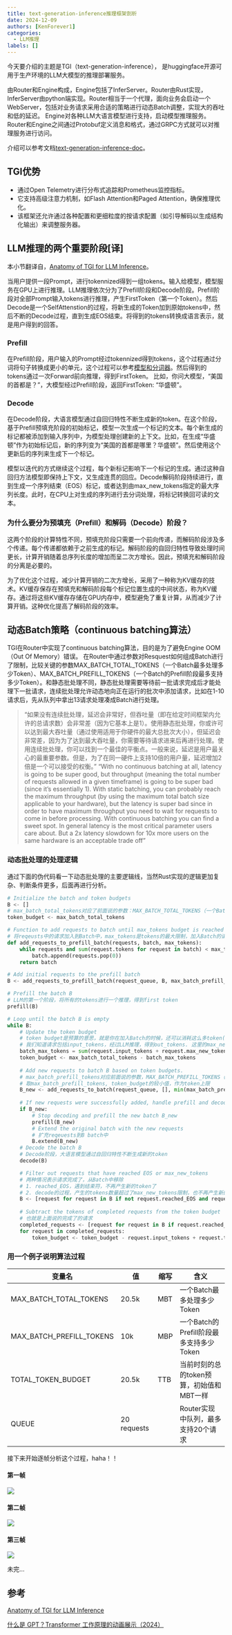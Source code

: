 ```yaml
---
title: text-generation-inference推理框架剖析
date: 2024-12-09
authors: [KenForever1]
categories: 
  - LLM推理
labels: []
---
```


今天要介绍的主题是TGI（text-generation-inference）， 是huggingface开源可用于生产环境的LLM大模型的推理部署服务。

由Router和Engine构成，Engine包括了InferServer。Router由Rust实现，InferServer由python端实现。Router相当于一个代理，面向业务会启动一个WebServer，包括对业务请求采用合适的策略进行动态Batch调整，实现大的吞吐和低的延迟。
Engine对各种LLM大语言模型进行支持，启动模型推理服务。
Router和Engine之间通过Protobuf定义消息和格式，通过GRPC方式就可以对推理服务进行访问。

<!-- more -->

介绍可以参考文档[text-generation-inference-doc](https://huggingface.co/docs/text-generation-inference/en/index)。

## TGI优势

+ 通过Open Telemetry进行分布式追踪和Prometheus监控指标。
+ 它支持高级注意力机制，如Flash Attention和Paged Attention，确保推理优化。
+ 该框架还允许通过各种配置和更细粒度的按请求配置（如引导解码以生成结构化输出）来调整服务器。

## LLM推理的两个重要阶段[译]

本小节翻译自，[Anatomy of TGI for LLM Inference](https://medium.com/@martiniglesiasgo/anatomy-of-tgi-for-llm-inference-i-6ac8895d903d)。

当用户提供一段Prompt，进行tokennized得到一组tokens。输入给模型，模型服务在GPU上进行推理。LLM推理依次分为了Prefill阶段和Decode阶段。Prefill阶段对全部Prompt输入tokens进行推理，产生FirstToken（第一个Token）。然后Decode是一个SelfAttenstion的过程，将新生成的Token加到原始tokens中，然后不断的Decode过程，直到生成EOS结束。将得到的tokens转换成语言表示，就是用户得到的回答。

### Prefill

在Prefill阶段，用户输入的Prompt经过tokennized得到tokens，这个过程通过分词将句子转换成更小的单元，这个过程可以参考[模型和分词器](https://transformers.run/c2/2021-12-11-transformers-note-2/)。然后得到的tokens通过一次Forward前向推理，得到FirstToken。
比如，你问大模型，“美国的首都是？”，大模型经过Prefill阶段，返回FirstToken: “华盛顿”。

### Decode

在Decode阶段，大语言模型通过自回归特性不断生成新的token。在这个阶段，基于Prefill预填充阶段的初始标记，模型一次生成一个标记的文本。每个新生成的标记都被添加到输入序列中，为模型处理创建新的上下文。比如，在生成“华盛顿”作为初始标记后，新的序列变为“美国的首都是哪里？华盛顿”。然后使用这个更新后的序列来生成下一个标记。

模型以迭代的方式继续这个过程，每个新标记影响下一个标记的生成。通过这种自回归方法模型即保持上下文，又生成连贯的回应。Decode解码阶段持续进行，直到生成一个序列结束（EOS）标记，或者达到由max_new_tokens指定的最大序列长度。此时，在CPU上对生成的序列进行去分词处理，将标记转换回可读的文本。

### 为什么要分为预填充（Prefill）和解码（Decode）阶段？

这两个阶段的计算特性不同，预填充阶段只需要一个前向传递，而解码阶段涉及多个传递。每个传递都依赖于之前生成的标记。解码阶段的自回归特性导致处理时间更长，计算开销随着总序列长度的增加而呈二次方增长。因此，预填充和解码阶段的分离是必要的。

为了优化这个过程，减少计算开销的二次方增长，采用了一种称为KV缓存的技术。KV缓存保存在预填充和解码阶段每个标记位置生成的中间状态，称为KV缓存。通过将这些KV缓存存储在GPU内存中，模型避免了重复计算，从而减少了计算开销。这种优化提高了解码阶段的效率。

## 动态Batch策略（continuous batching算法）

TGI在Router中实现了continuous batching算法，目的是为了避免Engine OOM（Out Of Memory）错误。
在Router中通过参数对Resquest如何组成Batch进行了限制，比较关键的参数MAX_BATCH_TOTAL_TOKENS（一个Batch最多处理多少Token）、MAX_BATCH_PREFILL_TOKENS（一个Batch的Prefill阶段最多支持多少Token）。和静态批处理不同，静态批处理需要等待前一批请求完成后才能处理下一批请求，连续批处理允许动态地向正在运行的批次中添加请求，比如在1-10请求后，先从队列中拿出13请求处理凑成Batch进行处理。

> “如果没有连续批处理，延迟会非常好，但吞吐量（即在给定时间框架内允许的总请求数）会非常差（因为它基本上是1）。使用静态批处理，你或许可以达到最大吞吐量（通过使用适用于你硬件的最大总批次大小），但延迟会非常差，因为为了达到最大吞吐量，你需要等待请求进来后再进行处理。使用连续批处理，你可以找到一个最佳的平衡点。一般来说，延迟是用户最关心的最重要参数。但是，为了在同一硬件上支持10倍的用户量，延迟增加2倍是一个可以接受的权衡。”
>  “With no continuous batching at all, latency is going to be super good, but throughput (meaning the total number of requests allowed in a given timeframe) is going to be super bad (since it’s essentially 1). With static batching, you can probably reach the maximum throughput (by using the maximum total batch size applicable to your hardware), but the latency is super bad since in order to have maximum throughput you need to wait for requests to come in before processing. With continuous batching you can find a sweet spot. In general latency is the most critical parameter users care about. But a 2x latency slowdown for 10x more users on the same hardware is an acceptable trade off” 

### 动态批处理的处理逻辑

通过下面的伪代码看一下动态批处理的主要逻辑线，当然Rust实现的逻辑更加复杂、判断条件更多，后面再进行分析。
```python
# Initialize the batch and token budgets
B <- []
# max_batch_total_tokens对应了前面说的参数：MAX_BATCH_TOTAL_TOKENS（一个Batch最多处理多少Token）
token_budget <- max_batch_total_tokens

# Function to add requests to batch until max_tokens budget is reached
# 将reqeusts中的请求加入到Batch中，max_tokens是tokens的最大限制，加入Batch的请求tokens不能超过它
def add_requests_to_prefill_batch(requests, batch, max_tokens):
    while requests and sum(request.tokens for request in batch) < max_tokens:
        batch.append(requests.pop(0))
    return batch

# Add initial requests to the prefill batch
B <- add_requests_to_prefill_batch(request_queue, B, max_batch_prefill_tokens)

# Prefill the batch B
# LLM的第一个阶段，将所有的tokens进行一个推理，得到first token
prefill(B)

# Loop until the batch B is empty
while B:
    # Update the token budget
    # token budget是预算的意思，就是你在加入Batch的时候，还可以消耗这么多token(包括模型输入token和推理产生的token)。超过了Router就会限制你了，不然Engine就OOM了
    # 我们知道请求包括input_tokens，经过LLM推理，得到out_tokens. 这里的max_new_tokens就是最多产生多少out_tokens
    batch_max_tokens = sum(request.input_tokens + request.max_new_tokens for request in B)
    token_budget <- max_batch_total_tokens - batch_max_tokens
    
    # Add new requests to batch B based on token budgets.
    # max_batch_prefill_tokens对应前面说的参数，MAX_BATCH_PREFILL_TOKENS（一个Batch的Prefill阶段最多支持多少Token）
    # 取max_batch_prefill_tokens, token_budget的较小值，作为token上限
    B_new <- add_requests_to_batch(request_queue, [], min(max_batch_prefill_tokens, token_budget))
    
    # If new requests were successfully added, handle prefill and decoding
    if B_new:
        # Stop decoding and prefill the new batch B_new
        prefill(B_new)
        # Extend the original batch with the new requests
        # 扩充reqeuests到B batch中
        B.extend(B_new)
    # Decode the batch B
    # Decode阶段，大语言模型通过自回归特性不断生成新的token
    decode(B)

    # Filter out requests that have reached EOS or max_new_tokens
    # 两种情况表示请求完成了，从Batch中移除
    # 1. reached_EOS，遇到结束符，不再产生新的token了
    # 2. decode的过程，产生的tokens数量超过了max_new_tokens限制，也不再产生新的了
    B <- [request for request in B if not request.reached_EOS and request.tokens_generated < request.max_new_tokens]
    
    # Subtract the tokens of completed requests from the token budget
    # 也就是上面说的完成了的请求
    completed_requests <- [request for request in B if request.reached_EOS or request.tokens_generated >= request.max_new_tokens]
    for request in completed_requests:
        token_budget <- token_budget - request.input_tokens + request.tokens_generated
```

### 用一个例子说明算法过程

| 变量名                   | 值          | 缩写 | 含义                                     |
| ------------------------ | ----------- | ---- | ---------------------------------------- |
| MAX_BATCH_TOTAL_TOKENS   | 20.5k       | MBT  | 一个Batch最多处理多少Token               |
| MAX_BATCH_PREFILL_TOKENS | 10k         | MBP  | 一个Batch的Prefill阶段最多支持多少Token  |
| TOTAL_TOKEN_BUDGET       | 20.5k       | TTB  | 当前时刻的总的token预算，初始值和MBT一样 |
| QUEUE                    | 20 requests |      | Router实现中队列，最多支持20个请求       |

接下来开始逐帧分析这个过程，haha！！

#### 第一帧

![](https://raw.githubusercontent.com/KenForever1/CDN/main/0_TGI_process.gif)

#### 第二帧

![](https://raw.githubusercontent.com/KenForever1/CDN/main/1_TGI_process.gif)

#### 第三帧

![](https://raw.githubusercontent.com/KenForever1/CDN/main/2_TGI_process.gif)

未完...

## 参考

[Anatomy of TGI for LLM Inference](https://medium.com/@martiniglesiasgo/anatomy-of-tgi-for-llm-inference-i-6ac8895d903d)

[什么是 GPT？Transformer 工作原理的动画展示（2024）](http://arthurchiao.art/blog/visual-intro-to-transformers-zh/)